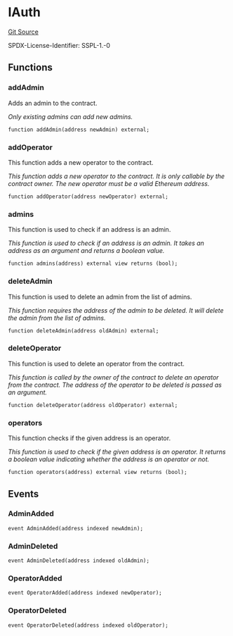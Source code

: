 # IAuth
[Git Source](https://github.com/manifoldfinance/mevETH2/blob/fb1b10e0f4766c0b96be04b99ddfd379368057c1/src/interfaces/IAuth.sol)

SPDX-License-Identifier: SSPL-1.-0


## Functions
### addAdmin

Adds an admin to the contract.

*Only existing admins can add new admins.*


```solidity
function addAdmin(address newAdmin) external;
```

### addOperator

This function adds a new operator to the contract.

*This function adds a new operator to the contract. It is only callable by the contract owner. The new operator must be a valid Ethereum address.*


```solidity
function addOperator(address newOperator) external;
```

### admins

This function is used to check if an address is an admin.

*This function is used to check if an address is an admin. It takes an address as an argument and returns a boolean value.*


```solidity
function admins(address) external view returns (bool);
```

### deleteAdmin

This function is used to delete an admin from the list of admins.

*This function requires the address of the admin to be deleted. It will delete the admin from the list of admins.*


```solidity
function deleteAdmin(address oldAdmin) external;
```

### deleteOperator

This function is used to delete an operator from the contract.

*This function is called by the owner of the contract to delete an operator from the contract. The address of the operator to be deleted is passed as
an argument.*


```solidity
function deleteOperator(address oldOperator) external;
```

### operators

This function checks if the given address is an operator.

*This function is used to check if the given address is an operator. It returns a boolean value indicating whether the address is an operator or not.*


```solidity
function operators(address) external view returns (bool);
```

## Events
### AdminAdded

```solidity
event AdminAdded(address indexed newAdmin);
```

### AdminDeleted

```solidity
event AdminDeleted(address indexed oldAdmin);
```

### OperatorAdded

```solidity
event OperatorAdded(address indexed newOperator);
```

### OperatorDeleted

```solidity
event OperatorDeleted(address indexed oldOperator);
```


